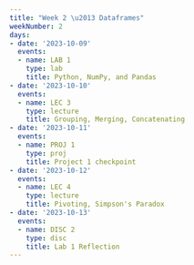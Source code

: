 ```yaml
---
title: "Week 2 \u2013 Dataframes"
weekNumber: 2
days:
- date: '2023-10-09'
  events:
  - name: LAB 1
    type: lab
    title: Python, NumPy, and Pandas
- date: '2023-10-10'
  events:
  - name: LEC 3
    type: lecture
    title: Grouping, Merging, Concatenating
- date: '2023-10-11'
  events:
  - name: PROJ 1
    type: proj
    title: Project 1 checkpoint
- date: '2023-10-12'
  events:
  - name: LEC 4
    type: lecture
    title: Pivoting, Simpson's Paradox
- date: '2023-10-13'
  events:
  - name: DISC 2
    type: disc
    title: Lab 1 Reflection
---
```

